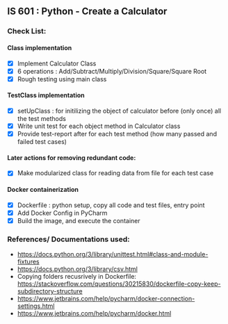 ## IS 601 : Python - Create a Calculator

### Check List:

#### Class implementation
- [X] Implement Calculator Class 
- [X] 6 operations : Add/Subtract/Multiply/Division/Square/Square Root 
- [X] Rough testing using main class

#### TestClass implementation
- [X] setUpClass : for initilizing the object of calculator before (only once) all the test methods
- [X] Write unit test for each object method in Calculator class
- [X] Provide test-report after for each test method (how many passed and failed test cases)

#### Later actions for removing redundant code:
- [X] Make modularized class for reading data from file for each test case

#### Docker containerization
- [X] Dockerfile : python setup, copy all code and test files, entry point
- [X] Add Docker Config in PyCharm
- [X] Build the image, and execute the container

### References/ Documentations used:
- https://docs.python.org/3/library/unittest.html#class-and-module-fixtures
- https://docs.python.org/3/library/csv.html
- Copying folders recusrively in Dockerfile:
https://stackoverflow.com/questions/30215830/dockerfile-copy-keep-subdirectory-structure
- https://www.jetbrains.com/help/pycharm/docker-connection-settings.html
- https://www.jetbrains.com/help/pycharm/docker.html
